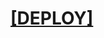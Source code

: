 # <h1><a href='https://heroku.com/deploy?template=https://github.com/kavishkayaa/Queen-Diana'>[DEPLOY]</a></h1>

<!-- # නිකමට හරි මේක බලන එකාව උගෙ අම්ම හදල තියෙන්නෙ වටේ ගි හි ල් ලා😂.-->
